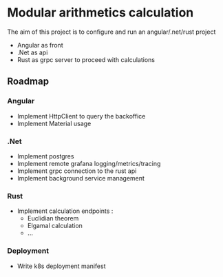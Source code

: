 # Modular arithmetics calculation
The aim of this project is to configure and run an angular/.net/rust project

- Angular as front
- .Net as api
- Rust as grpc server to proceed with calculations

## Roadmap

### Angular
- Implement HttpClient to query the backoffice
- Implement Material usage

### .Net
- Implement postgres
- Implement remote grafana logging/metrics/tracing
- Implement grpc connection to the rust api
- Implement background service management

### Rust
- Implement calculation endpoints :
  - Euclidian theorem
  - Elgamal calculation
  - ...

### Deployment
- Write k8s deployment manifest
